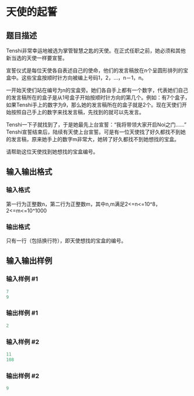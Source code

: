 # 天使的起誓

## 题目描述

Tenshi非常幸运地被选为掌管智慧之匙的天使。在正式任职之前，她必须和其他新当选的天使一样要宣誓。

宣誓仪式是每位天使各自表述自己的使命，他们的发言稿放在n个呈圆形排列的宝盒中。这些宝盒按顺时针方向被编上号码1，2，…，n－1，n。

一开始天使们站在编号为n的宝盒旁。她们各自手上都有一个数字，代表她们自己的发言稿所在的盒子是从1号盒子开始按顺时针方向的第几个。例如：有7个盒子，如果Tenshi手上的数字为9，那么她的发言稿所在的盒子就是2个。现在天使们开始按照自己手上的数字来找发言稿，先找到的就可以先发言。

Tenshi一下子就找到了，于是她最先上台宣誓：“我将带领大家开启Noi之门……” Tenshi宣誓结束后，陆续有天使上台宣誓。可是有一位天使找了好久都找不到她的发言稿，原来她手上的数字m非常大，她转了好久都找不到她想找的宝盒。

请帮助这位天使找到她想找的宝盒编号。

## 输入输出格式

### 输入格式

第一行为正整数n，第二行为正整数m，其中n,m满足2<=n<=10^8，2<=m<=10^1000

### 输出格式

只有一行（包括换行符），即天使想找的宝盒的编号。

## 输入输出样例

### 输入样例 #1

```cpp
7
9

```
### 输出样例 #1

```cpp
2

```
### 输入样例 #2

```cpp
11
108

```
### 输出样例 #2

```cpp
9

```
